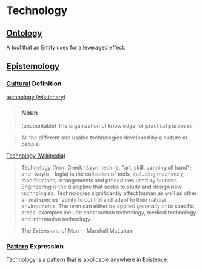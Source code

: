 # Technology

## [Ontology](./ontology.md)

A tool that an [Entity](./entity.md) uses for a leveraged effect.

## [Epistemology](./epistemology.md)

### [Cultural](./culture.md) Definition

<a href="http://en.wiktionary.org/wiki/technology" target="_blank">technology (wiktionary)</a>

> ### Noun

> (uncountable) The organization of knowledge for practical purposes.

> All the different and usable technologies developed by a culture or people.

<a href="https://en.wikipedia.org/wiki/Technology" target="_blank">Technology (Wikipedia)</a>

> Technology (from Greek τέχνη, techne, "art, skill, cunning of hand"; and -λογία, -logia) is the collection of tools, including machinery, modifications, arrangements and procedures used by humans. Engineering is the discipline that seeks to study and design new technologies. Technologies significantly affect human as well as other animal species' ability to control and adapt to their natural environments. The term can either be applied generally or to specific areas: examples include construction technology, medical technology and information technology.

> The Extensions of Man
> -- Marshall McLuhan

### [Pattern](./pattern.md) Expression

Technology is a pattern that is applicable anywhere in [Existence](./existence.md).
